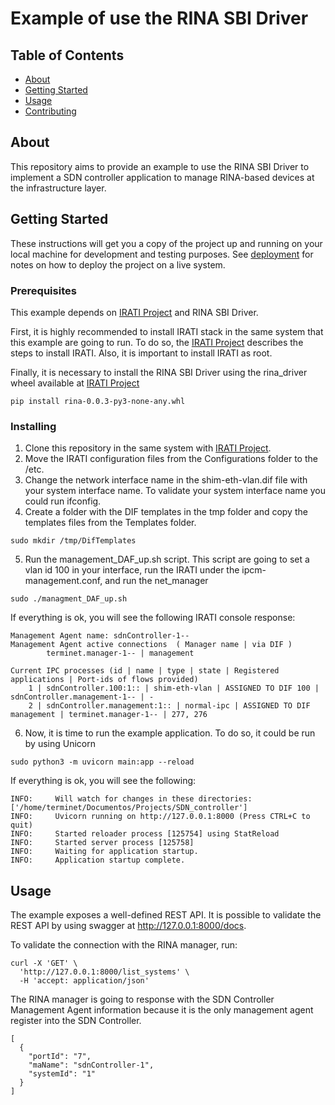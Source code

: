 # Example of use the RINA SBI Driver

## Table of Contents

- [About](#about)
- [Getting Started](#getting_started)
- [Usage](#usage)
- [Contributing](../CONTRIBUTING.md)

## About <a name = "about"></a>

This repository aims to provide an example to use the RINA SBI Driver to implement a SDN controller application to manage RINA-based devices at the infrastructure layer. 

## Getting Started <a name = "getting_started"></a>

These instructions will get you a copy of the project up and running on your local machine for development and testing purposes. See [deployment](#deployment) for notes on how to deploy the project on a live system.

### Prerequisites

This example depends on [IRATI Project](https://github.com/IRATI/stack) and RINA SBI Driver.

First, it is highly recommended to install IRATI stack in the same system that this example are going to run. To do so, the [IRATI Project](https://github.com/IRATI/stack) describes the steps to install IRATI. Also, it is important to install IRATI as root.

Finally, it is necessary to install the RINA SBI Driver using the rina_driver wheel available at [IRATI Project](https://github.com/esmaxness/RINA_Driver)

```
pip install rina-0.0.3-py3-none-any.whl
```

### Installing

1. Clone this repository in the same system with [IRATI Project](https://github.com/IRATI/stack).
2. Move the IRATI configuration files from the Configurations folder to the /etc.
3. Change the network interface name in the shim-eth-vlan.dif file with your system interface name. To validate your system interface name you could run ifconfig.
4. Create a folder with the DIF templates in the tmp folder and copy the templates files from the Templates folder.
```
sudo mkdir /tmp/DifTemplates
```
5. Run the management_DAF_up.sh script. This script are going to set a vlan id 100 in your interface, run the IRATI under the ipcm-management.conf, and run the net_manager
```
sudo ./managment_DAF_up.sh
```

If everything is ok, you will see the following IRATI console response:
```
Management Agent name: sdnController-1--
Management Agent active connections  ( Manager name | via DIF )
        terminet.manager-1-- | management

Current IPC processes (id | name | type | state | Registered applications | Port-ids of flows provided)
    1 | sdnController.100:1:: | shim-eth-vlan | ASSIGNED TO DIF 100 | sdnController.management-1-- | -
    2 | sdnController.management:1:: | normal-ipc | ASSIGNED TO DIF management | terminet.manager-1-- | 277, 276
```

6. Now, it is time to run the example application. To do so, it could be run by using Unicorn 

```
sudo python3 -m uvicorn main:app --reload
```
If everything is ok, you will see the following:
```
INFO:     Will watch for changes in these directories: ['/home/terminet/Documentos/Projects/SDN_controller']
INFO:     Uvicorn running on http://127.0.0.1:8000 (Press CTRL+C to quit)
INFO:     Started reloader process [125754] using StatReload
INFO:     Started server process [125758]
INFO:     Waiting for application startup.
INFO:     Application startup complete.
```


## Usage <a name = "usage"></a>

The example exposes a well-defined REST API. It is possible to validate the REST API by using swagger at http://127.0.0.1:8000/docs.

To validate the connection with the RINA manager, run:
```
curl -X 'GET' \
  'http://127.0.0.1:8000/list_systems' \
  -H 'accept: application/json'
```

The RINA manager is going to response with the SDN Controller Management Agent information because it is the only management agent register into the SDN Controller.
```
[
  {
    "portId": "7",
    "maName": "sdnController-1",
    "systemId": "1"
  }
]
```



